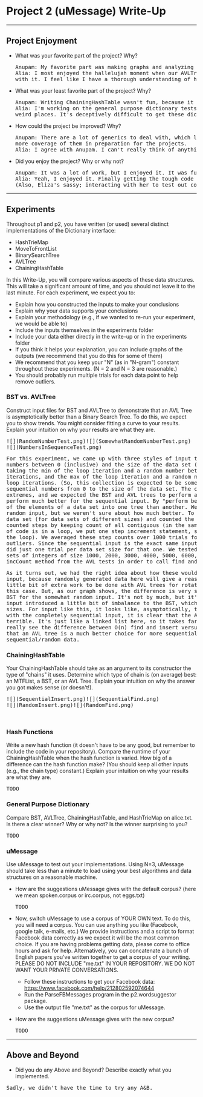 # Project 2 (uMessage) Write-Up #
--------

## Project Enjoyment ##
- What was your favorite part of the project? Why?
  <pre>
  Anupam: My favorite part was making graphs and analyzing the data structures, because I found the challenge to be fun.
  Alia: I most enjoyed the hallelujah moment when our AVLTree magically started working after many, many hours of fighting
  with it. I feel like I have a thorough understanding of how AVL trees work now.
  </pre>

- What was your least favorite part of the project? Why?
  <pre>
  Anupam: Writing ChainingHashTable wasn't fun, because it took a lot of debugging.
  Alia: I'm working on the general purpose dictionary tests right now, and it's irksome, because bugs keep popping up in
  weird places. It's deceptively difficult to get these dictionaries to cooperate and count steps the way I want them to.
  </pre>

- How could the project be improved? Why?
  <pre>
  Anupam: There are a lot of generics to deal with, which leads to a lot of confusion. I suggest either fewer generics or
  more coverage of them in preparation for the projects.
  Alia: I agree with Anupam. I can't really think of anything besides that.
  </pre>

- Did you enjoy the project?  Why or why not?
  <pre>
  Anupam: It was a lot of work, but I enjoyed it. It was fun because it was interesting.
  Alia: Yeah, I enjoyed it. Finally getting the tough code to work never fails to bring me joy. 
  (Also, Eliza's sassy; interacting with her to test out code was fun.)
  </pre>
    
-----

## Experiments ##
Throughout p1 and p2, you have written (or used) several distinct implementations of the Dictionary interface:
 - HashTrieMap 
 - MoveToFrontList
 - BinarySearchTree
 - AVLTree
 - ChainingHashTable
 
 In this Write-Up, you will compare various aspects of these data structures.  This will take a significant amount of
 time, and you should not leave it to the last minute.  For each experiment, we expect you to:
 - Explain how you constructed the inputs to make your conclusions
 - Explain why your data supports your conclusions
 - Explain your methodology (e.g., if we wanted to re-run your experiment, we would be able to)
 - Include the inputs themselves in the experiments folder
 - Include your data either directly in the write-up or in the experiments folder
 - If you think it helps your explanation, you can include graphs of the outputs (we recommend that you do this for some of them)
 - We recommend that you keep your "N" (as in "N-gram") constant throughout these experiments. (N = 2 and N = 3 are reasonable.) 
 - You should probably run multiple trials for each data point to help remove outliers.


### BST vs. AVLTree ###
Construct input files for BST and AVLTree to demonstrate that an AVL Tree is asymptotically better
than a Binary Search Tree. To do this, we expect you to show trends.  You might consider fitting a curve to
your results. Explain your intuition on why your results are what they are.
<pre>
![](RandomNumberTest.png)![](SomewhatRandomNumberTest.png)
![](NumbersInSequenceTest.png)
</pre>
<pre>
For this experiment, we came up with three styles of input to compare BSTs to AVL trees. One is a collection of random
numbers between 0 (inclusive) and the size of the data set (exclusive). Another is a collection of numbers generated by
taking the min of the loop iteration and a random number between 0 and the size of the data set for even-numbered loop
iterations, and the max of the loop iteration and a random number between 0 and the size of the data set for odd-numbered
loop iterations. (So, this collection is expected to be somewhat random, somewhat sequential). The last input is just the
sequential numbers from 0 to the size of the data set. The completely random and completely sequential inputs represent
extremes, and we expected the BST and AVL trees to perform about the same for the random input, and the AVL tree to
perform much better for the sequential input. By "perform better", I mean that it takes fewer steps to find and insert all
of the elements of a data set into one tree than another. We believed that the AVL tree would be better for the somewhat
random input, but we weren't sure about how much better. To test this, we called find and insert for each element in a
data set (for data sets of different sizes) and counted the number of steps it took total for all of the elements. We
counted steps by keeping count of all contiguous (in the same method) O(1) blocks of code as 1 step (so, if an O(1) block
of code is in a loop, we put one step increment statement, so it counts that O(1) block as 1 step for each iteration of
the loop). We averaged these step counts over 1000 trials for the random and somewhat random inputs in order to remove
outliers. Since the sequential input is the exact same input every time (meaning the same number of steps every time), we
did just one trial per data set size for that one. We tested these three types of input on BSTs and AVL trees for data
sets of integers of size 1000, 2000, 3000, 4000, 5000, 6000, 7000, 8000, 9000, 10000, 20000, and 50000. We used the
incCount method from the AVL tests in order to call find and insert for each integer key in the data set.
</pre>
<pre>
As it turns out, we had the right idea about how these would perform. The BST performs slightly better for the random
input, because randomly generated data here will give a reasonably balanced tree without the need for rotation. There is a
little bit of extra work to be done with AVL trees for rotation, so the BST's slightly better performance makes sense in
this case. But, as our graph shows, the difference is very slight. Then, the AVL Tree performs noticeably better than the
BST for the somewhat random input. It's not by much, but it's possible to tell that the sequential-esque part of this
input introduced a little bit of imbalance to the BST, which caused it to take more steps, especially for larger data set
sizes. For input like this, it looks like, asymptotically, the AVL tree is worth the extra work done for rotation. Then,
with the completely sequential input, it is clear that the AVL tree is the better choice, because the BST's performance is
terrible. It's just like a linked list here, so it takes far more steps than the AVL tree asymptotically. Here is where we
really see the difference between O(n) find and insert versus O(lg(n)) find and insert. So, all in all I'd say we've shown
that an AVL tree is a much better choice for more sequential/sorted data, and it isn't necessarily a bad choice for non-
sequential/random data.
</pre>

### ChainingHashTable ###
Your ChainingHashTable should take as an argument to its constructor the type of "chains" it uses.  Determine
which type of chain is (on average) best: an MTFList, a BST, or an AVL Tree.  Explain your intuition on why
the answer you got makes sense (or doesn't!). 
<pre>
![](SequentialInsert.png)![](SequentialFind.png)
![](RandomInsert.png)![](RandomFind.png)
</pre>

<pre>

</pre>
 
### Hash Functions ###
Write a new hash function (it doesn't have to be any good, but remember to include the code in your repository).
Compare the runtime of your ChainingHashTable when the hash function is varied.  How big of a difference can the
hash function make?  (You should keep all other inputs (e.g., the chain type) constant.)  Explain your intuition on
why your results are what they are.
<pre>TODO</pre>

### General Purpose Dictionary ###
Compare BST, AVLTree, ChainingHashTable, and HashTrieMap on alice.txt.  Is
there a clear winner?  Why or why not?  Is the winner surprising to you?
<pre>TODO</pre>


### uMessage ###
Use uMessage to test out your implementations.  Using N=3, uMessage should take less than a minute to load using
your best algorithms and data structures on a reasonable machine.

 -  How are the suggestions uMessage gives with the default corpus? (here we mean spoken.corpus or irc.corpus, not eggs.txt)
    <pre>TODO</pre>

 - Now, switch uMessage to use a corpus of YOUR OWN text. To do this, you will need a corpus. 
   You can use anything you like (Facebook, google talk, e-mails, etc.)  We provide
   instructions and a script to format Facebook data correctly as we expect it will be the most common
   choice.  If you are having problems getting data, please come to office hours and ask for help.
   Alternatively, you can concatenate a bunch of English papers you've written together to get a corpus
   of your writing.  PLEASE DO NOT INCLUDE "me.txt" IN YOUR REPOSITORY.  WE DO NOT WANT YOUR PRIVATE CONVERSATIONS.
     * Follow these instructions to get your Facebook data: https://www.facebook.com/help/212802592074644
     * Run the ParseFBMessages program in the p2.wordsuggestor package.
     * Use the output file "me.txt" as the corpus for uMessage.
 
 - How are the suggestions uMessage gives with the new corpus?
   <pre>TODO</pre>

-----

## Above and Beyond ##
-   Did you do any Above and Beyond?  Describe exactly what you implemented.
 <pre>Sadly, we didn't have the time to try any A&B. </pre>
